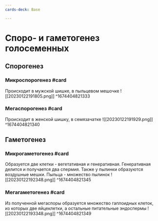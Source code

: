 ```yaml
---
cards-deck: Base

---
```


# Споро- и гаметогенез голосеменных

## Спорогенез

### Микроспорогенез #card
Происходит в мужской шишке, в пыльцевом мешочке
![[20230122191805.png]]
^1674404821333

### Мегаспорогенез #card
Происходит в женской шишку, в семязачатке
![[20230122191929.png]]
^1674404821340

## Гаметогенез

### Микрогаметогенез #card
Образуется две клетки - вегетативная и генеративная. Генеративная делится и получается два спермия. Также у пылинки образуются воздушные мешки.
Пыльца - множество пылинок
![[20230122192348.png]]
^1674404821345

### Мегагаметогенез #card
Из полученной мегаспоры образуется множество гаплоидных клеток, из которых две яйцеклетки, а остальные питательные эндоспермы
![[20230122193348.png]]
^1674404821349

